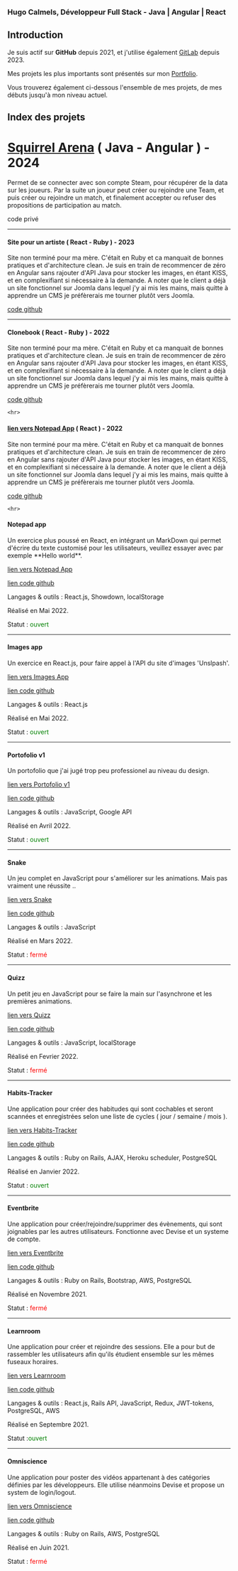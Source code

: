 <h3>Hugo Calmels, Développeur Full Stack - Java | Angular | React</h3>

## Introduction
Je suis actif sur **GitHub** depuis 2021, et j'utilise également [GitLab](https://gitlab.com/hugocalmels) depuis 2023.

Mes projets les plus importants sont présentés sur mon [Portfolio](https://hugo-calmels.fr/).

Vous trouverez également ci-dessous l'ensemble de mes projets, de mes débuts jusqu'à mon niveau actuel.

## Index des projets



  # [Squirrel Arena](https://app.dota-arena.fr/) ( Java - Angular ) - 2024
  Permet de se connecter avec son compte Steam, pour récupérer de la data sur les joueurs. Par la suite un joueur peut créer ou rejoindre une Team, et puis créer ou rejoindre un match, et finalement accepter ou refuser des propositions de participation au match. 
  
  code privé

  _________

  <h4>Site pour un artiste ( React - Ruby ) - 2023</h4>
  <p>Site non terminé pour ma mère. C'était en Ruby et ca manquait de bonnes pratiques et d'architecture clean. Je suis en train de recommencer de zéro en Angular sans rajouter d'API Java pour stocker les images, en étant KISS, et en complexifiant si nécessaire à la demande. A noter que le client a déjà un site fonctionnel sur Joomla dans lequel j'y ai mis les mains, mais quitte à apprendre un CMS je préfèrerais me tourner plutôt vers Joomla.</p>
  <p><a target="_blank" href="https://github.com/HugoCalmels/blog">code github</a></p>
  
  _________

  <h4>Clonebook ( React - Ruby ) - 2022</h4>
  <p>Site non terminé pour ma mère. C'était en Ruby et ca manquait de bonnes pratiques et d'architecture clean. Je suis en train de recommencer de zéro en Angular sans rajouter d'API Java pour stocker les images, en   étant KISS, et en complexifiant si nécessaire à la demande. A noter que le client a déjà un site fonctionnel sur Joomla dans lequel j'y ai mis les mains, mais quitte à apprendre un CMS je préfèrerais me tourner plutôt   vers Joomla.</p>
  <p><a target="_blank" href="https://github.com/HugoCalmels/react-social-network-redux">code github</a></p>

    <hr>

  <h4><a target="_blank" href="https://notepad-plus.netlify.app/">lien vers Notepad App</a> ( React ) - 2022</h4>
  <p>Site non terminé pour ma mère. C'était en Ruby et ca manquait de bonnes pratiques et d'architecture clean. Je suis en train de recommencer de zéro en Angular sans rajouter d'API Java pour stocker les images, en   étant KISS, et en complexifiant si nécessaire à la demande. A noter que le client a déjà un site fonctionnel sur Joomla dans lequel j'y ai mis les mains, mais quitte à apprendre un CMS je préfèrerais me tourner plutôt   vers Joomla.</p>
  <p><a target="_blank" href="https://github.com/HugoCalmels/react-notepad">code github</a></p>

    <hr>

   

   <h4>Notepad app</h4>
  <p>Un exercice plus poussé en React, en intégrant un MarkDown qui permet d'écrire du texte customisé pour les utilisateurs, veuillez essayer avec par exemple **Hello world**.</p>
    <p>  <a target="_blank" href="https://notepad-plus.netlify.app/">lien vers Notepad App</a></p>
      <p> <a target="_blank" href="https://github.com/HugoCalmels/react-notepad">lien code github</a></p>

  <p>Langages & outils : React.js, Showdown, localStorage </p>
  <p>Réalisé en Mai 2022.</p>
  <p>Statut : <font color="green">ouvert</font> </p>
    <hr></hr>
  
  <h4>Images app</h4>
  <p>Un exercice en React.js, pour faire appel à l'API du site d'images 'Unslpash'.</p>
          <p>  <a target="_blank"  href="https://image-app-plus.netlify.app">lien vers Images App</a></p>
                  <p> <a target="_blank" href="https://github.com/HugoCalmels/react-images-app">lien code github</a></p>

  <p>Langages & outils : React.js </p>
  <p>Réalisé en Mai 2022.</p>
  <p>Statut : <font color="green">ouvert</font> </p>
  <hr/>
  <h4>Portofolio v1</h4>
<p>Un portofolio que j'ai jugé trop peu professionel au niveau du design.</p>
<p><a target="_blank" href="https://portofolio-hugo-calmels.netlify.app">lien vers Portofolio v1</a></p>
<p><a target="_blank" href="https://github.com/HugoCalmels/JS_Portofolio">lien code github</a></p>
<p>Langages & outils : JavaScript, Google API</p>
<p>Réalisé en Avril 2022.</p>
<p>Statut : <font color="green">ouvert</font></p>
<hr/>
<h4>Snake</h4>
<p>Un jeu complet en JavaScript pour s'améliorer sur les animations. Mais pas vraiment une réussite ..</p>
<p><a target="_blank" href="https://snake-plus.netlify.app/">lien vers Snake</a></p>
<p><a target="_blank" href="https://github.com/HugoCalmels/JS_Snake">lien code github</a></p>
<p>Langages & outils : JavaScript</p>
<p>Réalisé en Mars 2022.</p>
<p>Statut : <font color="red">fermé</font></p>
  <hr/>
  <h4>Quizz</h4>
  <p>Un petit jeu en JavaScript pour se faire la main sur l'asynchrone et les premières animations.</p>
  <p>  <a target="_blank" href="https://quizz-js-plus.netlify.app/">lien vers Quizz</a></p>
  <p><a target="_blank" href="https://github.com/HugoCalmels/JS_Quizz">lien code github</a></p>

  <p>Langages & outils : JavaScript, localStorage </p>
  <p>Réalisé en Fevrier 2022.</p>
  <p>Statut : <font color="red">fermé</font></p>
    <hr/>
   <h4>Habits-Tracker</h4>
  <p>Une application pour créer des habitudes qui sont cochables et seront scannées et enregistrées selon une liste de cycles ( jour / semaine / mois ).</p>
  <p><a target="_blank" href="https://habits-tracker-plus.herokuapp.com/">lien vers Habits-Tracker</a></p>
  <p><a target="_blank" href="https://github.com/HugoCalmels/Rails_Project_Habits_Tracker">lien code github</a></p>

  <p>Langages & outils : Ruby on Rails, AJAX, Heroku scheduler, PostgreSQL </p>
  <p>Réalisé en Janvier 2022.</p>
  <p>Statut : <font color="green">ouvert</font></p>
  <hr/>
   <h4>Eventbrite</h4>
  <p>Une application pour créer/rejoindre/supprimer des évènements, qui sont joignables par les autres utilisateurs. Fonctionne avec Devise et un systeme de compte.</p>
  <p> <a target="_blank" href="https://github.com/HugoCalmels/RailsIntermediate_Eventbrite">lien vers Eventbrite</a></p>
  <p> <a target="_blank" href="https://github.com/HugoCalmels/RailsIntermediate_Eventbrite">lien code github</a></p>
  
  <p>Langages & outils : Ruby on Rails, Bootstrap, AWS, PostgreSQL </p>
  <p>Réalisé en Novembre 2021.</p>
  <p>Statut : <font color="red">fermé</font> </p>
    <hr/>
   <h4>Learnroom</h4>
  <p>Une application pour créer et rejoindre des sessions. Elle a pour but de rassembler les utilisateurs afin qu'ils étudient ensemble sur les mêmes fuseaux horaires.   </p>
  <p><a target="_blank" href="https://learnroom-v2.netlify.app/">lien vers Learnroom</a></p>
  <p><a target="_blank" href="https://github.com/HugoCalmels/front-learn-room">lien code github</a></p>

  <p>Langages & outils : React.js, Rails API, JavaScript, Redux, JWT-tokens, PostgreSQL, AWS </p>
  <p>Réalisé en Septembre 2021.</p>
  <p>Statut :<font color="green">ouvert</font> </p>
  <hr/>
  <h4>Omniscience</h4>
  <p>Une application pour poster des vidéos appartenant à des catégories définies par les développeurs. Elle utilise néanmoins Devise et propose un system de login/logout.</p>
  <p> <a target="_blank" href="https://thp-omniscience.herokuapp.com/">lien vers Omniscience</a></p>
  <p><a target="_blank" href="">lien code github</a></p>
  <p>Langages & outils : Ruby on Rails, AWS, PostgreSQL </p>
  <p>Réalisé en Juin 2021.</p>
  <p>Statut : <font color="red">fermé</font> </p>
  


